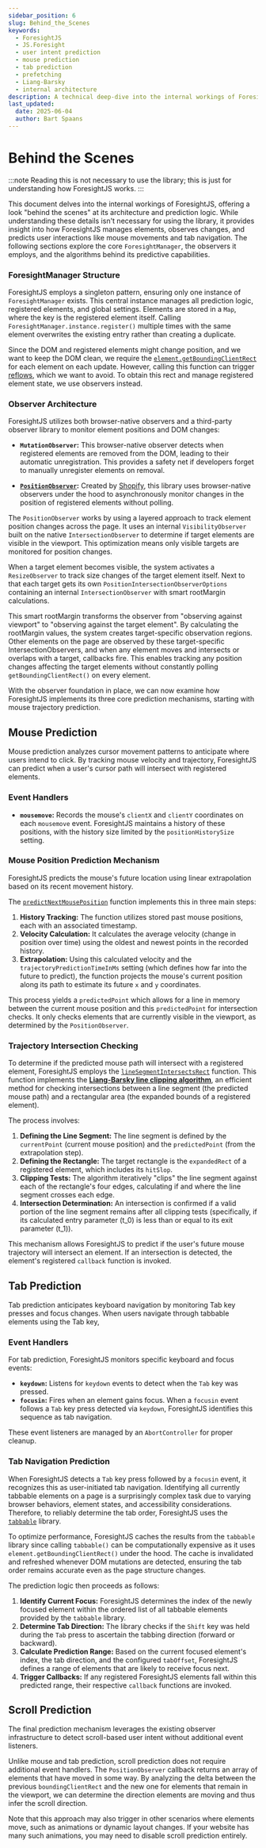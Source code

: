 ```yaml
---
sidebar_position: 6
slug: Behind_the_Scenes
keywords:
  - ForesightJS
  - JS.Foresight
  - user intent prediction
  - mouse prediction
  - tab prediction
  - prefetching
  - Liang-Barsky
  - internal architecture
description: A technical deep-dive into the internal workings of ForesightJS, explaining its architecture, how it predicts mouse movements using linear extrapolation and the Liang-Barsky algorithm, and how it predicts tab navigation.
last_updated:
  date: 2025-06-04
  author: Bart Spaans
---
```


# Behind the Scenes

:::note
Reading this is not necessary to use the library; this is just for understanding how ForesightJS works.
:::

This document delves into the internal workings of ForesightJS, offering a look "behind the scenes" at its architecture and prediction logic. While understanding these details isn't necessary for using the library, it provides insight into how ForesightJS manages elements, observes changes, and predicts user interactions like mouse movements and tab navigation. The following sections explore the core `ForesightManager`, the observers it employs, and the algorithms behind its predictive capabilities.

### ForesightManager Structure

ForesightJS employs a singleton pattern, ensuring only one instance of `ForesightManager` exists. This central instance manages all prediction logic, registered elements, and global settings. Elements are stored in a `Map`, where the key is the registered element itself. Calling `ForesightManager.instance.register()` multiple times with the same element overwrites the existing entry rather than creating a duplicate.

Since the DOM and registered elements might change position, and we want to keep the DOM clean, we require the [`element.getBoundingClientRect`](https://developer.mozilla.org/en-US/docs/Web/API/Element/getBoundingClientRect) for each element on each update. However, calling this function can trigger [reflows](https://developer.mozilla.org/en-US/docs/Glossary/Reflow), which we want to avoid. To obtain this rect and manage registered element state, we use observers instead.

### Observer Architecture

ForesightJS utilizes both browser-native observers and a third-party observer library to monitor element positions and DOM changes:

- **`MutationObserver`:** This browser-native observer detects when registered elements are removed from the DOM, leading to their automatic unregistration. This provides a safety net if developers forget to manually unregister elements on removal.

- **[`PositionObserver`](https://github.com/Shopify/position-observer/):** Created by [Shopify](https://github.com/Shopify), this library uses browser-native observers under the hood to asynchronously monitor changes in the position of registered elements without polling.

The `PositionObserver` works by using a layered approach to track element position changes across the page. It uses an internal `VisibilityObserver` built on the native `IntersectionObserver` to determine if target elements are visible in the viewport. This optimization means only visible targets are monitored for position changes.

When a target element becomes visible, the system activates a `ResizeObserver` to track size changes of the target element itself. Next to that each target gets its own `PositionIntersectionObserverOptions` containing an internal `IntersectionObserver` with smart rootMargin calculations.

This smart rootMargin transforms the observer from "observing against viewport" to "observing against the target element". By calculating the rootMargin values, the system creates target-specific observation regions. Other elements on the page are observed by these target-specific IntersectionObservers, and when any element moves and intersects or overlaps with a target, callbacks fire. This enables tracking any position changes affecting the target elements without constantly polling `getBoundingClientRect()` on every element.

With the observer foundation in place, we can now examine how ForesightJS implements its three core prediction mechanisms, starting with mouse trajectory prediction.

## Mouse Prediction

Mouse prediction analyzes cursor movement patterns to anticipate where users intend to click. By tracking mouse velocity and trajectory, ForesightJS can predict when a user's cursor path will intersect with registered elements.

### Event Handlers

- **`mousemove`:** Records the mouse's `clientX` and `clientY` coordinates on each `mousemove` event. ForesightJS maintains a history of these positions, with the history size limited by the `positionHistorySize` setting.

### Mouse Position Prediction Mechanism

ForesightJS predicts the mouse's future location using linear extrapolation based on its recent movement history.

The [`predictNextMousePosition`](https://github.com/spaansba/ForesightJS/blob/main/packages/js.foresight/src/helpers/predictNextMousePosition.ts) function implements this in three main steps:

1.  **History Tracking:** The function utilizes stored past mouse positions, each with an associated timestamp.
2.  **Velocity Calculation:** It calculates the average velocity (change in position over time) using the oldest and newest points in the recorded history.
3.  **Extrapolation:** Using this calculated velocity and the `trajectoryPredictionTimeInMs` setting (which defines how far into the future to predict), the function projects the mouse's current position along its path to estimate its future `x` and `y` coordinates.

This process yields a `predictedPoint` which allows for a line in memory between the current mouse position and this `predictedPoint` for intersection checks. It only checks elements that are currently visible in the viewport, as determined by the `PositionObserver`.

### Trajectory Intersection Checking

To determine if the predicted mouse path will intersect with a registered element, ForesightJS employs the [`lineSegmentIntersectsRect`](https://github.com/spaansba/ForesightJS/blob/main/src/foresightManager/helpers/lineSigmentIntersectsRect.ts) function. This function implements the [**Liang-Barsky line clipping algorithm**](https://en.wikipedia.org/wiki/Liang%E2%80%93Barsky_algorithm), an efficient method for checking intersections between a line segment (the predicted mouse path) and a rectangular area (the expanded bounds of a registered element).

The process involves:

1.  **Defining the Line Segment:** The line segment is defined by the `currentPoint` (current mouse position) and the `predictedPoint` (from the extrapolation step).
2.  **Defining the Rectangle:** The target rectangle is the `expandedRect` of a registered element, which includes its `hitSlop`.
3.  **Clipping Tests:** The algorithm iteratively "clips" the line segment against each of the rectangle's four edges, calculating if and where the line segment crosses each edge.
4.  **Intersection Determination:** An intersection is confirmed if a valid portion of the line segment remains after all clipping tests (specifically, if its calculated entry parameter \(t_0\) is less than or equal to its exit parameter \(t_1\)).

This mechanism allows ForesightJS to predict if the user's future mouse trajectory will intersect an element. If an intersection is detected, the element's registered `callback` function is invoked.

## Tab Prediction

Tab prediction anticipates keyboard navigation by monitoring Tab key presses and focus changes. When users navigate through tabbable elements using the Tab key,

### Event Handlers

For tab prediction, ForesightJS monitors specific keyboard and focus events:

- **`keydown`:** Listens for `keydown` events to detect when the `Tab` key was pressed.
- **`focusin`:** Fires when an element gains focus. When a `focusin` event follows a `Tab` key press detected via `keydown`, ForesightJS identifies this sequence as tab navigation.

These event listeners are managed by an `AbortController` for proper cleanup.

### Tab Navigation Prediction

When ForesightJS detects a `Tab` key press followed by a `focusin` event, it recognizes this as user-initiated tab navigation. Identifying all currently tabbable elements on a page is a surprisingly complex task due to varying browser behaviors, element states, and accessibility considerations. Therefore, to reliably determine the tab order, ForesightJS uses the [`tabbable`](https://github.com/focus-trap/tabbable) library.

To optimize performance, ForesightJS caches the results from the `tabbable` library since calling `tabbable()` can be computationally expensive as it uses `element.getBoundingClientRect()` under the hood. The cache is invalidated and refreshed whenever DOM mutations are detected, ensuring the tab order remains accurate even as the page structure changes.

The prediction logic then proceeds as follows:

1.  **Identify Current Focus:** ForesightJS determines the index of the newly focused element within the ordered list of all tabbable elements provided by the `tabbable` library.
2.  **Determine Tab Direction:** The library checks if the `Shift` key was held during the `Tab` press to ascertain the tabbing direction (forward or backward).
3.  **Calculate Prediction Range:** Based on the current focused element's index, the tab direction, and the configured `tabOffset`, ForesightJS defines a range of elements that are likely to receive focus next.
4.  **Trigger Callbacks:** If any registered ForesightJS elements fall within this predicted range, their respective `callback` functions are invoked.

## Scroll Prediction

The final prediction mechanism leverages the existing observer infrastructure to detect scroll-based user intent without additional event listeners.

Unlike mouse and tab prediction, scroll prediction does not require additional event handlers. The `PositionObserver` callback returns an array of elements that have moved in some way. By analyzing the delta between the previous `boundingClientRect` and the new one for elements that remain in the viewport, we can determine the direction elements are moving and thus infer the scroll direction.

Note that this approach may also trigger in other scenarios where elements move, such as animations or dynamic layout changes. If your website has many such animations, you may need to disable scroll prediction entirely.

